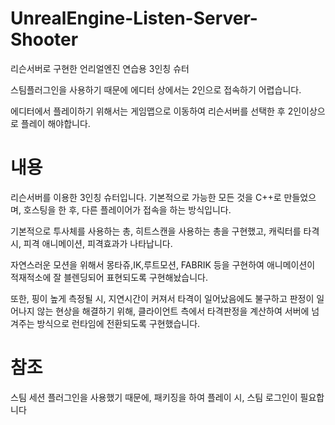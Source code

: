 # UnrealEngine-Listen-Server-Shooter
리슨서버로 구현한 언리얼엔진 연습용 3인칭 슈터

스팀플러그인을 사용하기 때문에 에디터 상에서는 2인으로 접속하기 어렵습니다.

에디터에서 플레이하기 위해서는 게임맵으로 이동하여 리슨서버를 선택한 후 2인이상으로 플레이 해야합니다.


# 내용
리슨서버를 이용한 3인칭 슈터입니다. 기본적으로 가능한 모든 것을 C++로 만들었으며, 호스팅을 한 후, 다른 플레이어가 접속을 하는 방식입니다.

기본적으로 투사체를 사용하는 총, 히트스캔을 사용하는 총을 구현했고, 캐릭터를 타격 시, 피격 애니메이션, 피격효과가 나타납니다.

자연스러운 모션을 위해서 몽타쥬,IK,루트모션, FABRIK 등을 구현하여 애니메이션이 적재적소에 잘 블렌딩되어 표현되도록 구현해놨습니다.

또한, 핑이 높게 측정될 시, 지연시간이 커져서 타격이 일어났음에도 불구하고 판정이 일어나지 않는 현상을 해결하기 위해,
클라이언트 측에서 타격판정을 계산하여 서버에 넘겨주는 방식으로 런타임에 전환되도록 구현했습니다.

# 참조
스팀 세션 플러그인을 사용했기 때문에, 패키징을 하여 플레이 시, 스팀 로그인이 필요합니다
